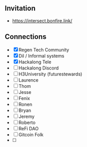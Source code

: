 ## Invitation
- https://intersect.bonfire.link/


## Connections
- [x] Regen Tech Community
- [x] Dil / Informal systems
- [x] Hackalong Tele
- [ ] Hackalong Discord
- [ ] H3University (futurestewards)
- [ ] Laurence
- [ ] Thom
- [ ] Jesse
- [ ] Fenix
- [ ] Ronen
- [ ] Bryan
- [ ] Jeremy
- [ ] Roberto
- [ ] ReFi DAO
- [ ] Gitcoin Folk
- [ ] 
